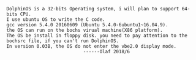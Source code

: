 	DolphinOS is a 32-bits Operating system, i will plan to support 64-bits CPU. 
	I use ubuntu OS to write the C code.
	gcc version 5.4.0 20160609 (Ubuntu 5.4.0-6ubuntu1~16.04.9).
	the OS can run on the bochs virual machine(X86 platform).
	The OS be install in floppy disk. you need to pay attention to the bochsrc file, if you can't run DolphinOS.
	In version 0.03B, the OS do not enter the vbe2.0 display mode. 
								------Olaf 2018/6

